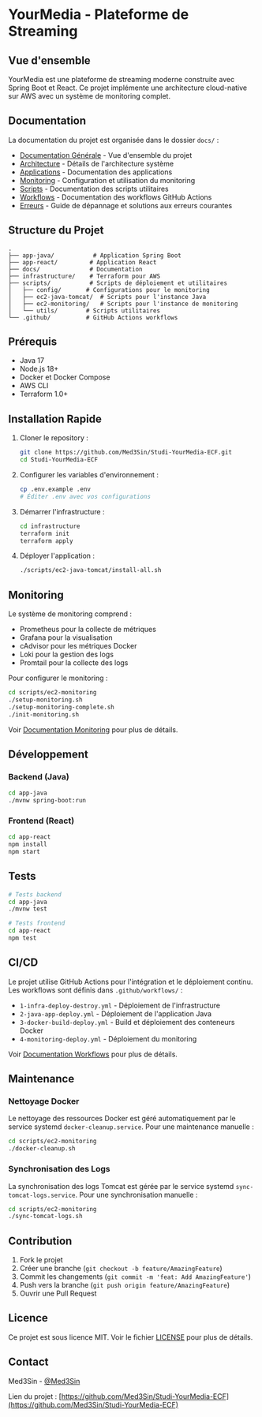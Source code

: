 # YourMedia - Plateforme de Streaming

## Vue d'ensemble

YourMedia est une plateforme de streaming moderne construite avec Spring Boot et React. Ce projet implémente une architecture cloud-native sur AWS avec un système de monitoring complet.

## Documentation

La documentation du projet est organisée dans le dossier `docs/` :

- [Documentation Générale](docs/README.md) - Vue d'ensemble du projet
- [Architecture](docs/ARCHITECTURE.md) - Détails de l'architecture système
- [Applications](docs/APPLICATIONS.md) - Documentation des applications
- [Monitoring](docs/MONITORING.md) - Configuration et utilisation du monitoring
- [Scripts](docs/SCRIPTS.md) - Documentation des scripts utilitaires
- [Workflows](docs/WORKFLOWS.md) - Documentation des workflows GitHub Actions
- [Erreurs](docs/ERRORS.md) - Guide de dépannage et solutions aux erreurs courantes

## Structure du Projet

```
.
├── app-java/           # Application Spring Boot
├── app-react/         # Application React
├── docs/              # Documentation
├── infrastructure/    # Terraform pour AWS
├── scripts/           # Scripts de déploiement et utilitaires
│   ├── config/       # Configurations pour le monitoring
│   ├── ec2-java-tomcat/  # Scripts pour l'instance Java
│   ├── ec2-monitoring/   # Scripts pour l'instance de monitoring
│   └── utils/        # Scripts utilitaires
└── .github/          # GitHub Actions workflows
```

## Prérequis

- Java 17
- Node.js 18+
- Docker et Docker Compose
- AWS CLI
- Terraform 1.0+

## Installation Rapide

1. Cloner le repository :
   ```bash
   git clone https://github.com/Med3Sin/Studi-YourMedia-ECF.git
   cd Studi-YourMedia-ECF
   ```

2. Configurer les variables d'environnement :
   ```bash
   cp .env.example .env
   # Éditer .env avec vos configurations
   ```

3. Démarrer l'infrastructure :
   ```bash
   cd infrastructure
   terraform init
   terraform apply
   ```

4. Déployer l'application :
   ```bash
   ./scripts/ec2-java-tomcat/install-all.sh
   ```

## Monitoring

Le système de monitoring comprend :
- Prometheus pour la collecte de métriques
- Grafana pour la visualisation
- cAdvisor pour les métriques Docker
- Loki pour la gestion des logs
- Promtail pour la collecte des logs

Pour configurer le monitoring :
```bash
cd scripts/ec2-monitoring
./setup-monitoring.sh
./setup-monitoring-complete.sh
./init-monitoring.sh
```

Voir [Documentation Monitoring](docs/MONITORING.md) pour plus de détails.

## Développement

### Backend (Java)

```bash
cd app-java
./mvnw spring-boot:run
```

### Frontend (React)

```bash
cd app-react
npm install
npm start
```

## Tests

```bash
# Tests backend
cd app-java
./mvnw test

# Tests frontend
cd app-react
npm test
```

## CI/CD

Le projet utilise GitHub Actions pour l'intégration et le déploiement continu. Les workflows sont définis dans `.github/workflows/` :

- `1-infra-deploy-destroy.yml` - Déploiement de l'infrastructure
- `2-java-app-deploy.yml` - Déploiement de l'application Java
- `3-docker-build-deploy.yml` - Build et déploiement des conteneurs Docker
- `4-monitoring-deploy.yml` - Déploiement du monitoring

Voir [Documentation Workflows](docs/WORKFLOWS.md) pour plus de détails.

## Maintenance

### Nettoyage Docker

Le nettoyage des ressources Docker est géré automatiquement par le service systemd `docker-cleanup.service`. Pour une maintenance manuelle :

```bash
cd scripts/ec2-monitoring
./docker-cleanup.sh
```

### Synchronisation des Logs

La synchronisation des logs Tomcat est gérée par le service systemd `sync-tomcat-logs.service`. Pour une synchronisation manuelle :

```bash
cd scripts/ec2-monitoring
./sync-tomcat-logs.sh
```

## Contribution

1. Fork le projet
2. Créer une branche (`git checkout -b feature/AmazingFeature`)
3. Commit les changements (`git commit -m 'feat: Add AmazingFeature'`)
4. Push vers la branche (`git push origin feature/AmazingFeature`)
5. Ouvrir une Pull Request

## Licence

Ce projet est sous licence MIT. Voir le fichier [LICENSE](LICENSE) pour plus de détails.

## Contact

Med3Sin - [@Med3Sin](https://github.com/Med3Sin)

Lien du projet : [https://github.com/Med3Sin/Studi-YourMedia-ECF](https://github.com/Med3Sin/Studi-YourMedia-ECF)